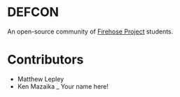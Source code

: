 # DEFCON

An open-source community of [Firehose Project](http://thefirehoseproject.com) students.

# Contributors

* Matthew Lepley
* Ken Mazaika
_ Your name here!
